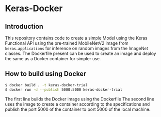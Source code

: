 # Keras-Docker

## Introduction

This repository contains code to create a simple Model using the Keras Functional API using the pre-trained MobileNetV2 image from `keras.applications` for inference on random images from the ImageNet classes. The Dockerfile present can be used to create an image and deploy the same as a Docker container for simpler use. 

## How to build using Docker

```bash
$ docker build . -t keras-docker-trial
$ docker run -d --publish 5000:5000 keras-docker-trial
```

The first line builds the Docker image using the Dockerfile
The second line uses the image to create a container according to the specifications and publish the port 5000 of the container to port 5000 of the local machine. 